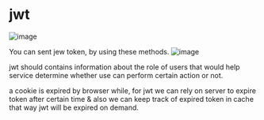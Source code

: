 # jwt
![image](https://user-images.githubusercontent.com/44992984/216511040-0797541b-e4a7-4b34-9366-2212d1336a9d.png)


You can sent jew token, by using these methods. 
![image](https://user-images.githubusercontent.com/44992984/216511251-8763ea5b-9401-406c-b25b-e759456cead1.png)

jwt should contains information about the role of users that would help service determine whether use can perform certain action or not. 


a cookie is expired by browser while, for jwt we can rely on server to expire token after certain time & also we can keep track of expired token in cache that way jwt will be expired on demand.
